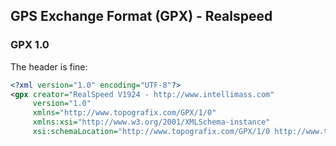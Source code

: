 ## GPS Exchange Format (GPX) - Realspeed

### GPX 1.0

The header is fine:

```xml
<?xml version="1.0" encoding="UTF-8"?>
<gpx creator="RealSpeed V1924 - http://www.intellimass.com"
     version="1.0"
     xmlns="http://www.topografix.com/GPX/1/0"
     xmlns:xsi="http://www.w3.org/2001/XMLSchema-instance"
     xsi:schemaLocation="http://www.topografix.com/GPX/1/0 http://www.topografix.com/GPX/1/0/gpx.xsd">
```
